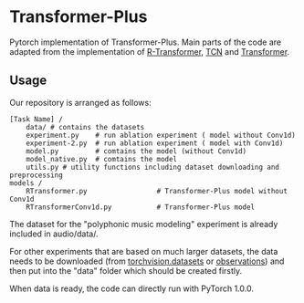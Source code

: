 # Transformer-Plus
Pytorch implementation of Transformer-Plus.  Main parts of the code are adapted from the implementation of [R-Transformer](https://arxiv.org/abs/1907.05572), [TCN](https://github.com/locuslab/TCN) and [Transformer](http://nlp.seas.harvard.edu/2018/04/03/attention.html). 


## Usage
Our repository is arranged as follows:
```
[Task Name] /
    data/ # contains the datasets
    experiment.py    # run ablation experiment ( model without Conv1d)
    experiment-2.py  # run ablation experiment ( model with Conv1d)
    model.py         # comtains the model (without Conv1d)
    model_native.py  # comtains the model
    utils.py # utility functions including dataset downloading and preprocessing
models /
    RTransformer.py                 # Transformer-Plus model without Conv1d
    RTransformerConv1d.py           # Transformer-Plus model 
```
The dataset for the "polyphonic music modeling" experiment is already included in audio/data/. 

For other experiments that are based on much larger datasets, the data needs to be downloaded (from [torchvision.datasets](https://pytorch.org/docs/stable/torchvision/datasets.html) or [observations](https://github.com/edwardlib/observations)) and then put into the "data" folder which should be created firstly.

When data is ready, the code can directly run with PyTorch  1.0.0.


